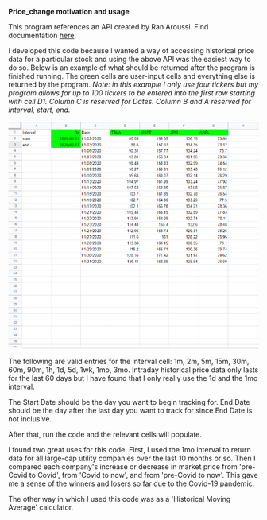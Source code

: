 **Price_change motivation and usage**

This program references an API created by Ran Aroussi. Find documentation [here](https://aroussi.com/post/python-yahoo-finance).

I developed this code because I wanted a way of accessing historical price data for a particular stock and using the above API was the easiest way to do so. Below is an example of what should be returned after the program is finished running. The green cells are user-input cells and everything else is returned by the program. *Note: in this example I only use four tickers but my program allows for up to 100 tickers to be entered into the first row starting with cell D1. Column C is reserved for Dates. Column B and A reserved for interval, start, end.*

![price_img_1](https://github.com/rossleavitt/stock_analysis/blob/main/images/price_img_1.PNG)

The following are valid entries for the interval cell: 1m, 2m, 5m, 15m, 30m, 60m, 90m, 1h, 1d, 5d, 1wk, 1mo, 3mo. Intraday historical price data only lasts for the last 60 days but I have found that I only really use the 1d and the 1mo interval.

The Start Date should be the day you want to begin tracking for. End Date should be the day after the last day you want to track for since End Date is not inclusive.

After that, run the code and the relevant cells will populate.

I found two great uses for this code. First, I used the 1mo interval to return data for all large-cap utility companies over the last 10 months or so. Then I compared each company's increase or decrease in market price from 'pre-Covid to Covid', from 'Covid to now', and from 'pre-Covid to now'. This gave me a sense of the winners and losers so far due to the Covid-19 pandemic.

The other way in which I used this code was as a 'Historical Moving Average' calculator. 



